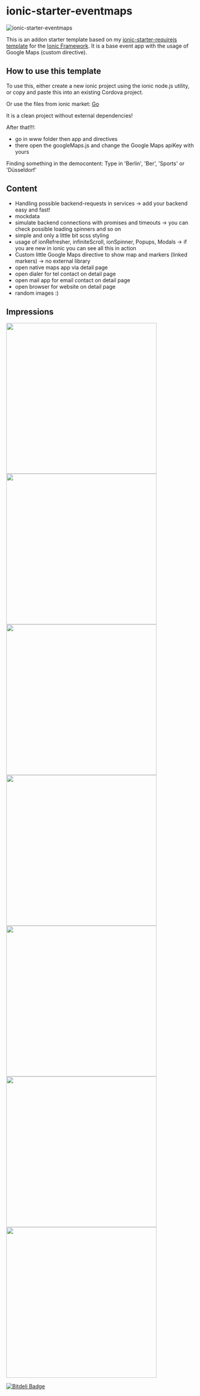 # ionic-starter-eventmaps

![ionic-starter-eventmaps](https://cloud.githubusercontent.com/assets/2264672/9698084/bf4d7c4e-53a7-11e5-8fc2-c8b87db876c9.png)

This is an addon starter template based on my [ionic-starter-requirejs template](https://github.com/KillerCodeMonkey/ionic-starter-requirejs) for the [Ionic Framework](http://ionicframework.com/). It is a base event app with the usage of Google Maps (custom directive).

## How to use this template

To use this, either create a new ionic project using the ionic node.js utility, or copy and paste this into an existing Cordova project.

Or use the files from ionic market:
[Go](http://market.ionic.io/starters/event-app-and-maps)

It is a clean project without external dependencies!

After that!!!:

- go in www folder then app and directives
- there open the googleMaps.js and change the Google Maps apiKey with yours

Finding something in the democontent:
Type in 'Berlin', 'Ber', 'Sports' or 'Düsseldorf'

## Content

- Handling possible backend-requests in services -> add your backend easy and fast!
- mockdata
- simulate backend connections with promises and timeouts -> you can check possible loading spinners and so on
- simple and only a little bit scss styling
- usage of ionRefresher, infiniteScroll, ionSpinner, Popups, Modals -> if you are new in ionic you can see all this in action
- Custom little Google Maps directive to show map and markers (linked markers) -> no external library
- open native maps app via detail page
- open dialer for tel contact on detail page
- open mail app for email contact on detail page
- open browser for website on detail page
- random images :)

## Impressions

<img src="https://cloud.githubusercontent.com/assets/2264672/9698097/4bc21248-53a8-11e5-8020-19d0aa672eda.png" height="400">
<img src="https://cloud.githubusercontent.com/assets/2264672/9698096/4bbf74d4-53a8-11e5-8a66-e22af1ad4b9e.png" height="400">
<img src="https://cloud.githubusercontent.com/assets/2264672/9698098/4bc2dc00-53a8-11e5-8cbe-c1572679920c.png" height="400">
<img src="https://cloud.githubusercontent.com/assets/2264672/9698100/4bc6246e-53a8-11e5-8c2f-610c65e880e9.png" height="400">
<img src="https://cloud.githubusercontent.com/assets/2264672/9698101/4bc7cb3e-53a8-11e5-8743-a3ca5c053695.png" height="400">
<img src="https://cloud.githubusercontent.com/assets/2264672/9698099/4bc4a8b4-53a8-11e5-840e-e5ccfcda6672.png" height="400">
<img src="https://cloud.githubusercontent.com/assets/2264672/9698102/4bd8ec02-53a8-11e5-844b-0b199222718f.png" height="400">


[![Bitdeli Badge](https://d2weczhvl823v0.cloudfront.net/KillerCodeMonkey/ionic-starter-eventmaps/trend.png)](https://bitdeli.com/free "Bitdeli Badge")

